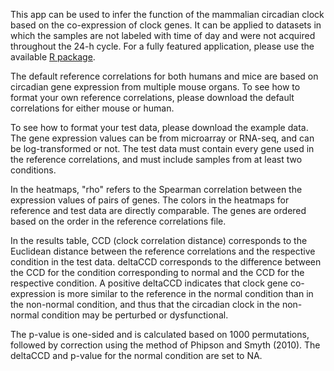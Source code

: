 This app can be used to infer the function of the mammalian circadian clock based on the co-expression of clock genes. It can be applied to datasets in which the samples are not labeled with time of day and were not acquired throughout the 24-h cycle. For a fully featured application, please use the available [R package](https://github.com/hugheylab/deltaccd).

The default reference correlations for both humans and mice are based on circadian gene expression from multiple mouse organs. To see how to format your own reference correlations, please download the default correlations for either mouse or human.

To see how to format your test data, please download the example data. The gene expression values can be from microarray or RNA-seq, and can be log-transformed or not. The test data must contain every gene used in the reference correlations, and must include samples from at least two conditions.

In the heatmaps, "rho" refers to the Spearman correlation between the expression values of pairs of genes. The colors in the heatmaps for reference and test data are directly comparable. The genes are ordered based on the order in the reference correlations file.

In the results table, CCD (clock correlation distance) corresponds to the Euclidean distance between the reference correlations and the respective condition in the test data. deltaCCD corresponds to the difference between the CCD for the condition corresponding to normal and the CCD for the respective condition. A positive deltaCCD indicates that clock gene co-expression is more similar to the reference in the normal condition than in the non-normal condition, and thus that the circadian clock in the non-normal condition may be perturbed or dysfunctional.

The p-value is one-sided and is calculated based on 1000 permutations, followed by correction using the method of Phipson and Smyth (2010). The deltaCCD and p-value for the normal condition are set to NA.
